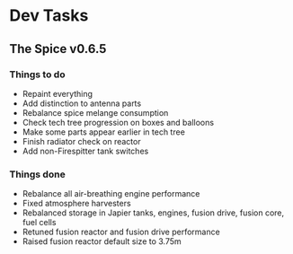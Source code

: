 # Dev Tasks
## The Spice v0.6.5

### Things to do
* Repaint everything
* Add distinction to antenna parts
* Rebalance spice melange consumption
* Check tech tree progression on boxes and balloons
* Make some parts appear earlier in tech tree
* Finish radiator check on reactor
* Add non-Firespitter tank switches
  
### Things done
* Rebalance all air-breathing engine performance
* Fixed atmosphere harvesters
* Rebalanced storage in Japier tanks, engines, fusion drive, fusion core, fuel cells
* Retuned fusion reactor and fusion drive performance
* Raised fusion reactor default size to 3.75m
